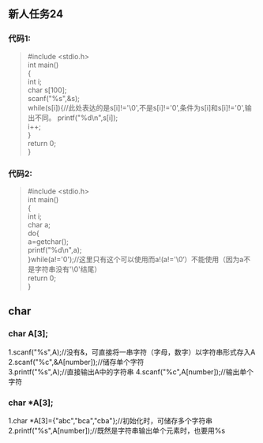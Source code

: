 ## 新人任务24  
### 代码1:
>#include <stdio.h>    
int main()  
{  
    int i;   
    char s[100];  
    scanf("%s",&s);  
    while(s[i]){//此处表达的是s[i]!='\0',不是s[i]!='0',条件为s[i]和s[i]!='0',输出不同。 
        printf("%d\n",s[i]);  
        i++;  
    }  
    return 0;    
>}    
### 代码2:  
>#include <stdio.h>  
int main()  
{  
    int i;  
    char a;  
    do{  
        a=getchar();  
        printf("%d\n",a);    
    }while(a!='0');//这里只有这个可以使用而a!(a!='\0‘）不能使用（因为a不是字符串没有'\0'结尾）  
    return 0;  
>}  
## char  
### char A[3];  
1.scanf("%s",A);//没有&，可直接将一串字符（字母，数字）以字符串形式存入A  
2.scanf("%c",&A[number]);//储存单个字符  
3.printf("%s",A);//直接输出A中的字符串
4.scanf("%c",A[number]);//输出单个字符  
### char \*A[3];
1.char \*A[3]={"abc","bca","cba"};//初始化时，可储存多个字符串  
2.printf("%s",A[number]);//既然是字符串输出单个元素时，也要用%s







